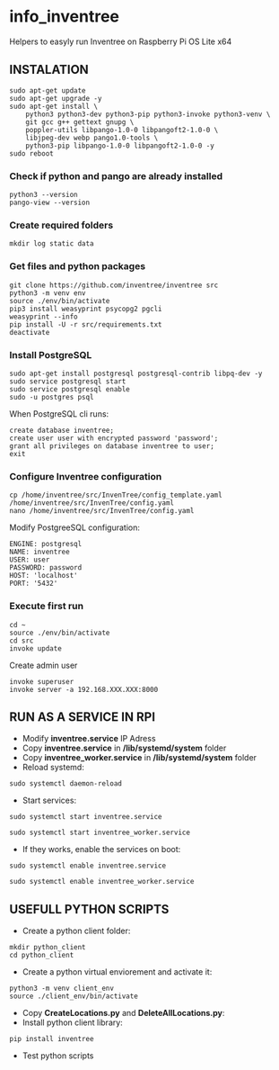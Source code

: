# info_inventree
Helpers to easyly run Inventree on Raspberry Pi OS Lite x64

## INSTALATION
~~~
sudo apt-get update
sudo apt-get upgrade -y
sudo apt-get install \
    python3 python3-dev python3-pip python3-invoke python3-venv \
    git gcc g++ gettext gnupg \
    poppler-utils libpango-1.0-0 libpangoft2-1.0-0 \
    libjpeg-dev webp pango1.0-tools \
    python3-pip libpango-1.0-0 libpangoft2-1.0-0 -y 
sudo reboot
~~~
### Check if python and pango are already installed
~~~
python3 --version
pango-view --version
~~~
### Create required folders
~~~
mkdir log static data
~~~
### Get files and python packages
~~~
git clone https://github.com/inventree/inventree src
python3 -m venv env
source ./env/bin/activate
pip3 install weasyprint psycopg2 pgcli
weasyprint --info
pip install -U -r src/requirements.txt
deactivate 
~~~

### Install PostgreSQL
~~~
sudo apt-get install postgresql postgresql-contrib libpq-dev -y
sudo service postgresql start
sudo service postgresql enable
sudo -u postgres psql
~~~
When PostgreSQL cli runs:
~~~
create database inventree;
create user user with encrypted password 'password';
grant all privileges on database inventree to user;
exit
~~~

### Configure Inventree configuration
~~~
cp /home/inventree/src/InvenTree/config_template.yaml /home/inventree/src/InvenTree/config.yaml
nano /home/inventree/src/InvenTree/config.yaml
~~~
Modify PostgreeSQL configuration:
~~~
ENGINE: postgresql
NAME: inventree
USER: user
PASSWORD: password
HOST: 'localhost'
PORT: '5432'
~~~

### Execute first run
~~~
cd ~
source ./env/bin/activate
cd src
invoke update
~~~
Create admin user
~~~
invoke superuser
invoke server -a 192.168.XXX.XXX:8000
~~~


## RUN AS A SERVICE IN RPI ##
- Modify **inventree.service** IP Adress
- Copy **inventree.service** in **/lib/systemd/system** folder
- Copy **inventree_worker.service** in **/lib/systemd/system** folder
- Reload systemd:
~~~
sudo systemctl daemon-reload
~~~
- Start services:
~~~
sudo systemctl start inventree.service 
~~~
~~~
sudo systemctl start inventree_worker.service 
~~~
- If they works, enable the services on boot:
~~~
sudo systemctl enable inventree.service 
~~~
~~~
sudo systemctl enable inventree_worker.service 
~~~

## USEFULL PYTHON SCRIPTS ##
- Create a python client folder:
~~~
mkdir python_client
cd python_client
~~~
- Create a python virtual enviorement and activate it:
~~~
python3 -m venv client_env
source ./client_env/bin/activate
~~~
- Copy **CreateLocations.py** and **DeleteAllLocations.py**:
- Install python client library:
~~~
pip install inventree
~~~
- Test python scripts
